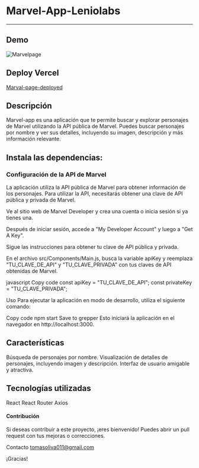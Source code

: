 # Marvel-App-Leniolabs
____________________________________________________________________________________________________________________________________________________

## Demo

![Marvelpage](demo-gif.gif)






## Deploy Vercel
[Marval-page-deployed](https://app-marvel-react-leniolabs.vercel.app/)



## Descripción

Marvel-app es una aplicación que te permite buscar y explorar personajes de Marvel utilizando la API pública de Marvel. Puedes buscar personajes por nombre y ver sus detalles, incluyendo su imagen, descripción y más información relevante.

## Instala las dependencias: 

###  Configuración de la API de Marvel 
La aplicación utiliza la API pública de Marvel para obtener información de los personajes. Para utilizar la API, necesitarás obtener una clave de API pública y privada de Marvel.

Ve al sitio web de Marvel Developer y crea una cuenta o inicia sesión si ya tienes una.

Después de iniciar sesión, accede a "My Developer Account" y luego a "Get A Key".

Sigue las instrucciones para obtener tu clave de API pública y privada.

En el archivo src/Components/Main.js, busca la variable apiKey y reemplaza "TU_CLAVE_DE_API" y "TU_CLAVE_PRIVADA" con tus claves de API obtenidas de Marvel.

javascript Copy code const apiKey = "TU_CLAVE_DE_API"; const privateKey = "TU_CLAVE_PRIVADA";

Uso Para ejecutar la aplicación en modo de desarrollo, utiliza el siguiente comando:

Copy code npm start Save to grepper Esto iniciará la aplicación en el navegador en http://localhost:3000.

## Características 

Búsqueda de personajes por nombre. 
Visualización de detalles de personajes, incluyendo imagen y descripción.
Interfaz de usuario amigable y atractiva. 
 
 
## Tecnologías utilizadas 
React 
React Router 
Axios 

#### Contribución 
Si deseas contribuir a este proyecto, ¡eres bienvenido! Puedes abrir un pull request con tus mejoras o correcciones.

Contacto 
tomasoliva011@gmail.com

¡Gracias!
